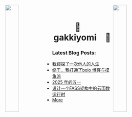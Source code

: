 

<img align="left" src="https://user-images.githubusercontent.com/65187002/144930161-2f783401-8d27-4fdf-a2f7-cc0ba32f1f1f.gif" width="30%" style="display:inline;"><img align="right" src="https://user-images.githubusercontent.com/65187002/144930161-2f783401-8d27-4fdf-a2f7-cc0ba32f1f1f.gif" width="30%" style="display:inline;">
<br>
<p align="center">
    <h1 align="center">🌟&emsp;gakkiyomi&emsp;🌟</h1>
</p>



### Latest Blog Posts:

* [我窥探了一次他人的人生](https://gakkiyomi.blog:8080/articles/2025/05/14/1747217650690.html)
* [终于，我打通了bolo 博客与摸鱼派](https://gakkiyomi.blog:8080/articles/2025/05/10/1746880638954.html)
* [2025 年的五一](https://gakkiyomi.blog:8080/articles/2025/05/05/1746450734691.html)
* [设计一个FASS架构中的云函数运行时](https://gakkiyomi.blog:8080/articles/2025/05/05/1746447839535.html)
* [More](https://gakkiyomi.blog:8080)

  